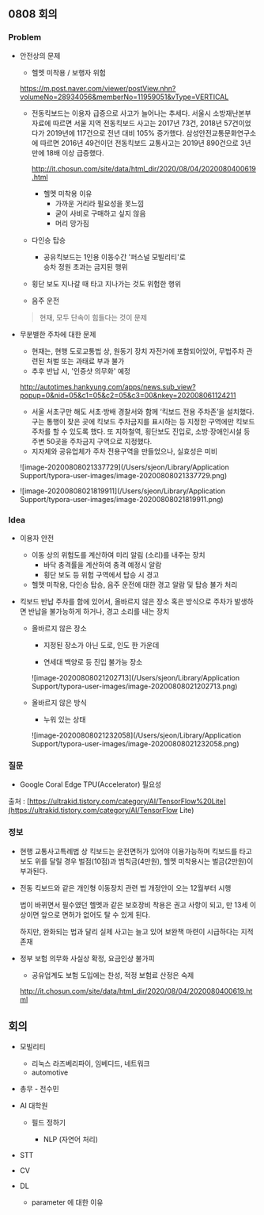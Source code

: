 

## 0808 회의



### Problem



- 안전상의 문제

  - 헬멧 미착용 / 보행자 위험

  https://m.post.naver.com/viewer/postView.nhn?volumeNo=28934056&memberNo=11959051&vType=VERTICAL

  - 전동킥보드는 이용자 급증으로 사고가 늘어나는 추세다. 서울시 소방재난본부 자료에 따르면 서울 지역 전동킥보드 사고는 2017년 73건, 2018년 57건이었다가 2019년에 117건으로 전년 대비 105% 증가했다. 
    삼성안전교통문화연구소에 따르면 2016년 49건이던 전동킥보드 교통사고는 2019년 890건으로 3년 만에 18배 이상 급증했다.  

    http://it.chosun.com/site/data/html_dir/2020/08/04/2020080400619.html

    - 헬멧 미착용 이유
      - 가까운 거리라 필요성을 못느낌
      - 굳이 사비로 구매하고 싶지 않음
      - 머리 망가짐

  - 다인승 탑승

    - 공유킥보드는 1인용 이동수간 '퍼스널 모빌리티'로  
      승차 정원 초과는 금지된 행위

  - 횡단 보도 지나갈 때 타고 지나가는 것도 위험한 행위

  - 음주 운전

  > 현재, 모두 단속이 힘들다는 것이 문제



- 무분별한 주차에 대한 문제

  - 현재는, 현행 도로교통법 상, 원동기 장치 자전거에 포함되어있어, 
    무법주차 관련된 처벌 또는 과태료 부과 불가
  - 추후 반납 시, '인증샷 의무화' 예정

  http://autotimes.hankyung.com/apps/news.sub_view?popup=0&nid=05&c1=05&c2=05&c3=00&nkey=202008061124211

  - 서울 서초구만 해도 서초·방배 경찰서와 함께 ‘킥보드 전용 주차존’을 설치했다.  
    구는 통행이 잦은 곳에 킥보드 주차금지를 표시하는 등 지정한 구역에만 킥보드 주차를 할 수 있도록 했다. 또 지하철역, 횡단보도 진입로, 소방·장애인시설 등 주변 50곳을 주차금지 구역으로 지정했다.
  - 지자체와 공유업체가 주차 전용구역을 만들었으나, 실효성은 미비

  ![image-20200808021337729](/Users/sjeon/Library/Application Support/typora-user-images/image-20200808021337729.png)

- ![image-20200808021819911](/Users/sjeon/Library/Application Support/typora-user-images/image-20200808021819911.png)





### Idea



- 이용자 안전
  - 이동 상의 위험도를 계산하여 미리 알림 (소리)를 내주는 장치  
    - 바닥 충격률을 계산하여 충격 예정시 알람
    - 횡단 보도 등 위험 구역에서 탑승 시 경고
  - 헬맷 미착용, 다인승 탑승, 음주 운전에 대한 경고 알람 및 탑승 불가 처리



- 킥보드 반납 주차를 함에 있어서, 올바르지 않은 장소 혹은 방식으로 주차가 발생하면 
  반납을 불가능하게 하거나, 경고 소리를 내는 장치

  - 올바르지 않은 장소

    - 지정된 장소가 아닌 도로, 인도 한 가운데

    - 연세대 백양로 등 진입 불가능 장소

    ![image-20200808021202713](/Users/sjeon/Library/Application Support/typora-user-images/image-20200808021202713.png)

  - 올바르지 않은 방식

    - 누워 있는 상태 

    ![image-20200808021232058](/Users/sjeon/Library/Application Support/typora-user-images/image-20200808021232058.png)

    





### 질문

- Google  Coral Edge TPU(Accelerator) 필요성

출처 : [https://ultrakid.tistory.com/category/AI/TensorFlow%20Lite](https://ultrakid.tistory.com/category/AI/TensorFlow Lite)





### 정보

- 현행 교통사고특례법 상 킥보드는 운전면허가 있어야 이용가능하며 킥보드를 타고 보도 위를 달릴 경우 벌점(10점)과 범칙금(4만원), 헬멧 미착용시는 벌금(2만원)이 부과된다.

- 전동 킥보드와 같은 개인형 이동장치 관련 법 개정안이 오는 12월부터 시행  

  법이 바뀌면서 필수였던 헬멧과 같은 보호장비 착용은 권고 사항이 되고, 
  만 13세 이상이면 앞으로 면허가 없어도 탈 수 있게 된다.  

  하지만, 완화되는 법과 달리 실제 사고는 늘고 있어 보완책 마련이 시급하다는 지적 존재

- 정부 보험 의무화 사실상 확정, 요금인상 불가피

  - 공유업계도 보험 도입에는 찬성, 적정 보험료 산정은 숙제

  http://it.chosun.com/site/data/html_dir/2020/08/04/2020080400619.html









## 회의





- 모빌리티
  - 리눅스 라즈베리파이, 임베디드, 네트워크
  - automotive



- 총무 - 전수민





- AI 대학원
  - 필드 정하기

	- NLP (자연어 처리)
- STT
- CV





- DL
  - parameter 에 대한 이유